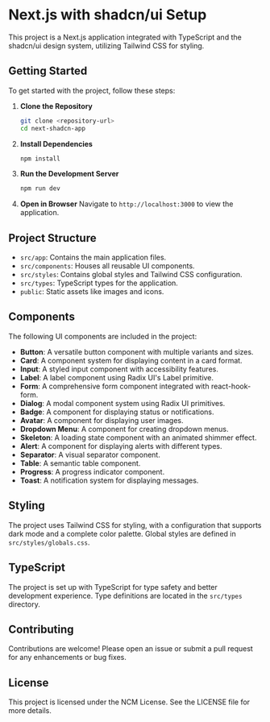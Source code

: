 # Next.js with shadcn/ui Setup

This project is a Next.js application integrated with TypeScript and the shadcn/ui design system, utilizing Tailwind CSS for styling.

## Getting Started

To get started with the project, follow these steps:

1. **Clone the Repository**
   ```bash
   git clone <repository-url>
   cd next-shadcn-app
   ```

2. **Install Dependencies**
   ```bash
   npm install
   ```

3. **Run the Development Server**
   ```bash
   npm run dev
   ```

4. **Open in Browser**
   Navigate to `http://localhost:3000` to view the application.

## Project Structure

- `src/app`: Contains the main application files.
- `src/components`: Houses all reusable UI components.
- `src/styles`: Contains global styles and Tailwind CSS configuration.
- `src/types`: TypeScript types for the application.
- `public`: Static assets like images and icons.

## Components

The following UI components are included in the project:

- **Button**: A versatile button component with multiple variants and sizes.
- **Card**: A component system for displaying content in a card format.
- **Input**: A styled input component with accessibility features.
- **Label**: A label component using Radix UI's Label primitive.
- **Form**: A comprehensive form component integrated with react-hook-form.
- **Dialog**: A modal component system using Radix UI primitives.
- **Badge**: A component for displaying status or notifications.
- **Avatar**: A component for displaying user images.
- **Dropdown Menu**: A component for creating dropdown menus.
- **Skeleton**: A loading state component with an animated shimmer effect.
- **Alert**: A component for displaying alerts with different types.
- **Separator**: A visual separator component.
- **Table**: A semantic table component.
- **Progress**: A progress indicator component.
- **Toast**: A notification system for displaying messages.

## Styling

The project uses Tailwind CSS for styling, with a configuration that supports dark mode and a complete color palette. Global styles are defined in `src/styles/globals.css`.

## TypeScript

The project is set up with TypeScript for type safety and better development experience. Type definitions are located in the `src/types` directory.

## Contributing

Contributions are welcome! Please open an issue or submit a pull request for any enhancements or bug fixes.

## License

This project is licensed under the NCM License. See the LICENSE file for more details.